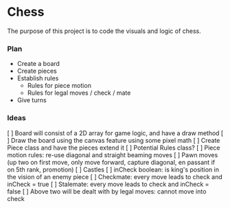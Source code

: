 # Chess
The purpose of this project is to code the visuals and logic of chess.

### Plan
* Create a board
* Create pieces
* Establish rules
  * Rules for piece motion
  * Rules for legal moves / check / mate
* Give turns

### Ideas
 [ ] Board will consist of a 2D array for game logic, and have a draw method
 [ ] Draw the board using the canvas feature using some pixel math
 [ ] Create Piece class and have the pieces extend it
 [ ] Potential Rules class?
 [ ] Piece motion rules: re-use diagonal and straight beaming moves
 [ ] Pawn moves (up two on first move, only move forward, capture diagonal, en passant if on 5th rank, promotion)
 [ ] Castles
 [ ] inCheck boolean: is king's position in the vision of an enemy piece
 [ ] Checkmate: every move leads to check and inCheck = true
 [ ] Stalemate: every move leads to check and inCheck = false
 [ ] Above two will be dealt with by legal moves: cannot move into check
